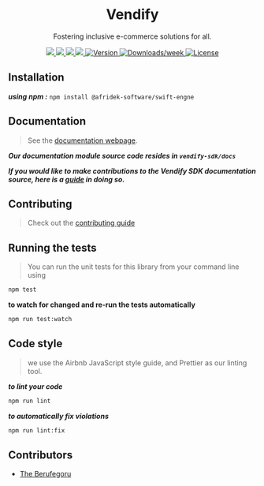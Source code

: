 <div align="center">
  <h1>Vendify</h1>
  <p>Fostering inclusive e-commerce solutions for all.</p>
</div>

<p align="center">
<a href="https://github.com/the-berufegoru/vendify-sdk/actions/workflows/lint.yml">
    <img src="https://github.com/the-berufegoru/vendify-sdk/actions/workflows/lint.yml/badge.svg" />
  </a>
  <a href="https://github.com/the-berufegoru/vendify-sdk/actions/workflows/prettier.yml">
    <img src="https://github.com/the-berufegoru/vendify-sdk/actions/workflows/prettier.yml/badge.svg" />
  </a>
  <a href="https://github.com/the-berufegoru/vendify-sdk/actions/workflows/codeql.yml">
    <img src="https://github.com/the-berufegoru/vendify-sdk/actions/workflows/codeql.yml/badge.svg?branch=main" />
  </a>
  <a href="">
    <img src="https://img.shields.io/github/repo-size/the-berufegoru/vendify-sdk"/>
  </a>
  <a href="https://www.npmjs.com/package/vendify-sdk">
    <img src="https://img.shields.io/npm/v/vendify-sdk.svg" alt="Version" />
  </a>
  <a href="https://www.npmjs.com/package/vendify-sdk">
    <img src="https://img.shields.io/npm/dw/vendify-sdk" alt="Downloads/week" />
  </a>
   <a href="https://github.com/the-berufegoru/vendify-sdk/blob/main/package.json">
    <img src="https://img.shields.io/npm/l/vendify-sdk.svg" alt="License" />
  </a>
  <br>
</p>

## Installation

**_using npm :_** `npm install @afridek-software/swift-engne`

## Documentation

> See the [documentation webpage](#).

**_Our documentation module source code resides in `vendify-sdk/docs`_**

**_If you would like to make contributions to the Vendify SDK documentation source, here is a [guide](https://github.com/the-berufegoru/vendify-sdk/blob/main/CONTRIBUTING.md) in doing so._**

## Contributing

> Check out the [contributing guide](CONTRIBUTING.md)

## Running the tests

> You can run the unit tests for this library from your command line using

```sh
npm test
```

**to watch for changed and re-run the tests automatically**

```sh
npm run test:watch
```

## Code style

> we use the Airbnb JavaScript style guide, and Prettier as our linting tool.

**_to lint your code_**

```sh
npm run lint
```

**_to automatically fix violations_**

```sh
npm run lint:fix
```

## Contributors

- [The Berufegoru](https://github.com/the-berufegoru)
